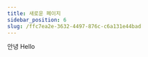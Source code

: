 ```yaml
---
title: 새로운 페이지
sidebar_position: 6
slug: /ffc7ea2e-3632-4497-876c-c6a131e44bad
---
```




안녕 Hello

